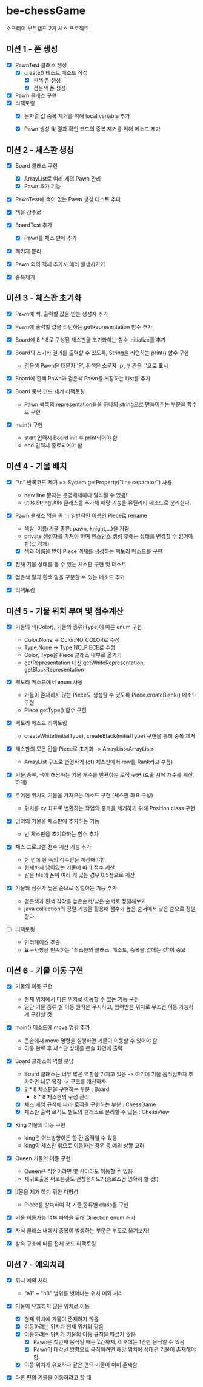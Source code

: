 # be-chessGame
소프티어 부트캠프 2기 체스 프로젝트

## 미션 1 - 폰 생성
- [x] PawnTest 클래스 생성
  - [x] create() 테스트 메소드 작성
    - [x] 흰색 폰 생성
    - [x] 검은색 폰 생성
- [x] Pawn 클래스 구현
- [x] 리팩토링
  - [x] 문자열 값 중복 제거를 위해 local variable 추가
  - [x] Pawn 생성 및 결과 확인 코드의 중복 제거를 위해 메소드 추가


## 미션 2 - 체스판 생성
 - [x] Board 클래스 구현
   - [x] ArrayList로 여러 개의 Pawn 관리
   - [x] Pawn 추가 기능
 - [x] PawnTest에 색이 없는 Pawn 생성 테스트 추다
 - [x] 색을 상수로
 - [x] BoardTest 추가
   - [x] Pawn를 체스 판에 추가
 - [x] 패키지 분리
 - [x] Pawn 외의 객체 추가시 에러 발생시키기
 - [x] 중복제거


## 미션 3 - 체스판 초기화
- [x] Pawn에 색, 출력할 값을 받는 생성자 추가
- [x] Pawn에 출력할 값을 리턴하는 getRepresentation 함수 추가

- [x] Board에 8 * 8로 구성된 체스판을 초기화하는 함수 initialize를 추가
- [x] Board의 초기화 결과를 출력할 수 있도록, String을 리턴하는 print() 함수 구현
  - 검은색 Pawn은 대문자 'P', 흰색은 소문자 'p', 빈칸은 '.'으로 표시
- [x] Board에 흰색 Pawn과 검은색 Pawn을 저장하는 List를 추가
- [x] Board 중복 코드 제거 리팩토링
    - Pawn 목록의 representation들을 하나의 string으로 만들어주는 부분을 함수로 구현
  
- [x] main() 구현
  - start 입력시 Board init 후 print되어야 함
  - end 입력시 종료되어야 함


## 미션 4 - 기물 배치
- [x] "\n" 반복코드 제거 => System.getProperty("line.separator") 사용
  - new line 문자는 운영체제마다 달라질 수 있음!!
  - utils.StringUtils 클래스를 추가해 해당 기능을 유틸리티 메소드로 분리한다.
- [x] Pawn 클래스 명을 좀 더 일반적인 이름인 Piece로 rename
  - 색상, 이름(기물 종류: pawn, knight,...)을 가짐
  - private 생성자를 가져야 하며 인스턴스 생성 후에는 상태를 변경할 수 없어야함(값 객체)
  - [x] 색과 이름을 받아 Piece 객체를 생성하는 팩토리 메소드를 구현
- [x] 전체 기물 상태를 볼 수 있는 체스판 구현 및 테스트
- [x] 검은색 말과 흰색 말을 구분할 수 있는 메소드 추가
- [x] 리팩토링


## 미션 5 - 기물 위치 부여 및 점수계산
- [x] 기물의 색(Color), 기물의 종류(Type)에 따른 enum 구현
  - Color.None -> Color.NO_COLOR로 수정
  - Type.None -> Type.NO_PIECE로 수정
  - Color, Type을 Piece 클래스 내부로 옮기기
  - getRepresentation 대신 getWhiteRepresentation, getBlackRepresentation
- [x] 팩토리 메소드에서 enum 사용
  - 기물이 존재하지 않는 Piece도 생성할 수 있도록 Piece.createBlank() 메소드 구현
  - Piece.getType() 함수 구현
- [x] 팩토리 메소드 리팩토링
  - createWhite(initialType), createBlack(initialType) 구현을 통해 중복 제거
  
- [x] 체스판의 모든 칸을 Piece로 초기화 -> ArrayList<ArrayList<Piece>>
  - ArrayList<Rank> 구조로 변경하기 (cf) 체스판에서 row를 Rank라고 부름)
- [x] 기물 종류, 색에 해당하는 기물 개수를 반환하는 로직 구현 (호출 시에 개수를 계산하게)
- [x] 주어진 위치의 기물을 가져오는 메소드 구현 (체스판 좌표 구성)
  - 위치를 xy 좌표로 변환하는 작업의 중복을 제거하기 위해 Position class 구현
- [x] 임의의 기물을 체스판에 추가하는 기능
  - 빈 체스판을 초기화하는 함수 추가
  
- [x] 체스 프로그램 점수 계산 기능 추가
  - 한 번에 한 쪽의 점수만을 계산해야함
  - 현재까지 남아있는 기물에 따라 점수 계산
  - 같은 file에 폰이 여러 개 있는 경우 0.5점으로 계산
- [x] 기물의 점수가 높은 순으로 정렬하는 기능 추가
  - 검은색과 흰색 각각을 높은순서/낮은 순서로 정렬해보기
  - java collection의 정렬 기능을 활용해 점수가 높은 순서에서 낮은 순으로 정렬한다.

- [ ] 리팩토링
  - 인터페이스 추출
  - 요구사항을 만족하는 "최소한의 클래스, 메소드, 중복을 없애는 것"이 중요


## 미션 6 - 기물 이동 구현
- [x] 기물의 이동 구현
  - 현재 위치에서 다른 위치로 이동할 수 있는 기능 구현
  - 일단 기물 종류 별 이동 원칙은 무시하고, 입력받은 위치로 무조건 이동 가능하게 구현할 것
  
- [x] main() 메소드에 move 명령 추가
  - 콘솔에서 move 명령을 실행하면 기물이 이동할 수 있어야 함.
  - 이동 완료 후 체스판 상태를 콘솔 화면에 출력
  
- [x] Board 클래스의 역할 분담
  - Board 클래스는 너무 많은 역할을 가지고 있음 -> 여기에 기물 움직임까지 추가하면 너무 복잡 -> 구조를 개선하자
  - [x] 8 * 8 체스판을 구현하는 부분 : Board
    - 8 * 8 체스판의 구성 관리
  - [x] 체스 게임 규칙에 따라 로직을 구현하는 부분 : ChessGame
  - [x] 체스판 출력 로직도 별도의 클래스로 분리할 수 있음 : ChessView

- [x] King 기물의 이동 구현
  - king은 어느방향이든 한 칸 움직일 수 있음
  - king이 체스판 밖으로 이동하는 경우 등 예외 상황 고려

- [x] Queen 기물의 이동 구현
  - Queen은 직선이라면 몇 칸이라도 이동할 수 있음
  - 재귀호출을 써보는것도 괜찮을지도? (종료조건 명확히 할 것!)

- [x] if문을 제거 하기 위한 다형성
  - Piece를 상속하여 각 기물 종류별 class를 구현

- [x] 기물 이동가능 여부 파악을 위해 Direction enum 추가
- [x] 자식 클래스 내에서 중복이 발생하는 부분은 부모로 옮겨보자!

- [x] 상속 구조에 따른 전체 코드 리팩토링


## 미션 7 - 예외처리
- [x] 위치 예외 처리
  - "a1" ~ "h8" 범위를 벗어나는 위치 예외 처리

- [x] 기물이 유효하지 않은 위치로 이동
  - [x] 현재 위치에 기물이 존재하지 않음
  - [x] 이동하려는 위치가 현재 위치와 같음
  - [x] 이동하려는 위치가 기물의 이동 규칙을 따르지 않음
    - [x] Pawn은 첫번째 움직일 때는 2칸까지, 이후에는 1칸만 움직일 수 있음
    - [x] Pawn이 대각선 방향으로 움직이려면 해당 위치에 상대편 기물이 존재해야 함.
  - [x] 이동 위치가 유효하나 같은 편의 기물이 이미 존재함
  
- [x] 다른 편의 기물을 이동하려고 할 때
